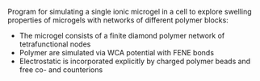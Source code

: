 Program for simulating a single ionic microgel in a cell to explore swelling properties of microgels with networks of different polymer blocks:
- The microgel consists of a finite diamond polymer network of tetrafunctional nodes
- Polymer are simulated via WCA potential with FENE bonds
- Electrostatic is incorporated explicitly by charged polymer beads and free co- and counterions
